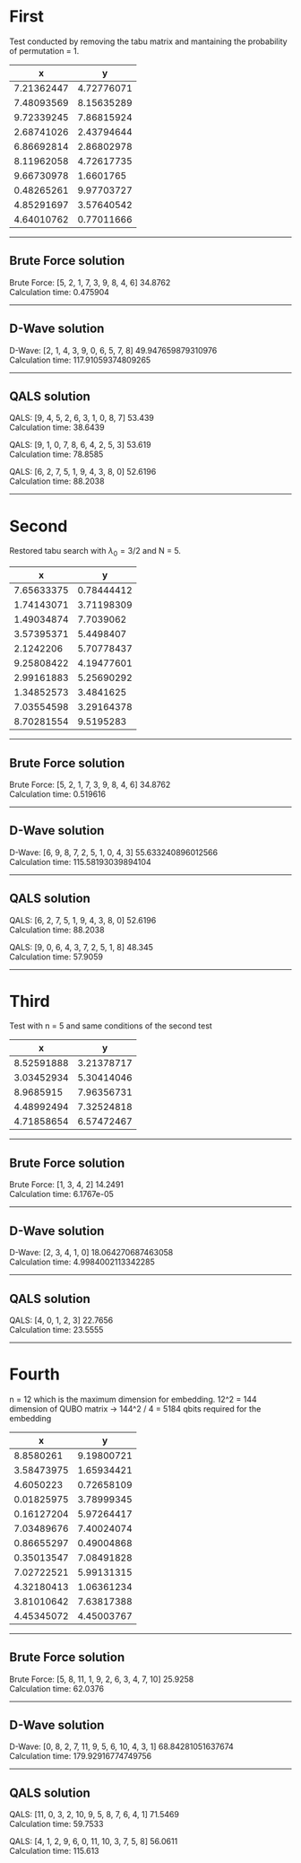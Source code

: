 # First
Test conducted by removing the tabu matrix and mantaining the probability of permutation = 1.

|     x    |     y     |
|----------|-----------|
|7.21362447| 4.72776071|
|7.48093569| 8.15635289|
|9.72339245| 7.86815924|
|2.68741026| 2.43794644|
|6.86692814| 2.86802978|
|8.11962058| 4.72617735|
|9.66730978| 1.6601765 |
|0.48265261| 9.97703727|
|4.85291697| 3.57640542|
|4.64010762| 0.77011666|

---

## Brute Force solution
Brute Force: [5, 2, 1, 7, 3, 9, 8, 4, 6] 34.8762\
Calculation time: 0.475904

---

## D-Wave solution
D-Wave: [2, 1, 4, 3, 9, 0, 6, 5, 7, 8] 49.947659879310976\
Calculation time: 117.91059374809265

---

## QALS solution
QALS: [9, 4, 5, 2, 6, 3, 1, 0, 8, 7] 53.439\
Calculation time: 38.6439

QALS: [9, 1, 0, 7, 8, 6, 4, 2, 5, 3] 53.619\
Calculation time: 78.8585

QALS: [6, 2, 7, 5, 1, 9, 4, 3, 8, 0] 52.6196\
Calculation time: 88.2038

---

# Second
Restored tabu search with $\lambda_0 = 3 / 2$ and N = 5.

|     x    |     y     |
|----------|-----------|
|7.65633375| 0.78444412|
|1.74143071| 3.71198309|
|1.49034874| 7.7039062 |
|3.57395371| 5.4498407 |
|2.1242206 | 5.70778437|
|9.25808422| 4.19477601|
|2.99161883| 5.25690292|
|1.34852573| 3.4841625 |
|7.03554598| 3.29164378|
|8.70281554| 9.5195283 |

---

## Brute Force solution
Brute Force: [5, 2, 1, 7, 3, 9, 8, 4, 6] 34.8762 \
Calculation time: 0.519616

---

## D-Wave solution
D-Wave: [6, 9, 8, 7, 2, 5, 1, 0, 4, 3] 55.633240896012566 \
Calculation time: 115.58193039894104

---

## QALS solution
QALS: [6, 2, 7, 5, 1, 9, 4, 3, 8, 0] 52.6196 \
Calculation time: 88.2038

QALS: [9, 0, 6, 4, 3, 7, 2, 5, 1, 8] 48.345 \
Calculation time: 57.9059

---

# Third
Test with n = 5 and same conditions of the second test

|     x    |     y     |
|----------|-----------|
|8.52591888| 3.21378717|
|3.03452934| 5.30414046|
|8.9685915 | 7.96356731|
|4.48992494| 7.32524818|
|4.71858654| 6.57472467|

---

## Brute Force solution
Brute Force: [1, 3, 4, 2] 14.2491 \
Calculation time: 6.1767e-05

---

## D-Wave solution
D-Wave: [2, 3, 4, 1, 0] 18.064270687463058 \
Calculation time: 4.9984002113342285

---

## QALS solution
QALS: [4, 0, 1, 2, 3] 22.7656 \
Calculation time: 23.5555

---

# Fourth
n = 12 which is the maximum dimension for embedding. 12^2 = 144 dimension of QUBO matrix -> 144^2 / 4 = 5184 qbits required for the embedding

|     x    |     y     |
|----------|-----------|
|8.8580261 | 9.19800721|
|3.58473975| 1.65934421|
|4.6050223 | 0.72658109|
|0.01825975| 3.78999345|
|0.16127204| 5.97264417|
|7.03489676| 7.40024074|
|0.86655297| 0.49004868|
|0.35013547| 7.08491828|
|7.02722521| 5.99131315|
|4.32180413| 1.06361234|
|3.81010642| 7.63817388|
|4.45345072| 4.45003767|

---

## Brute Force solution
Brute Force: [5, 8, 11, 1, 9, 2, 6, 3, 4, 7, 10] 25.9258 \
Calculation time: 62.0376

---

## D-Wave solution
D-Wave: [0, 8, 2, 7, 11, 9, 5, 6, 10, 4, 3, 1] 68.84281051637674 \
Calculation time: 179.92916774749756

---

## QALS solution
QALS: [11, 0, 3, 2, 10, 9, 5, 8, 7, 6, 4, 1] 71.5469 \
Calculation time: 59.7533

QALS: [4, 1, 2, 9, 6, 0, 11, 10, 3, 7, 5, 8] 56.0611 \
Calculation time: 115.613
